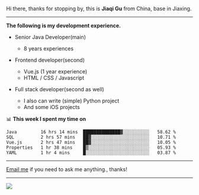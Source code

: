 Hi there, thanks for stopping by, this is **Jiaqi Gu** from China, base in Jiaxing.

---

**The following is my development experience.**

- Senior Java Developer(main)
  - 8 years experiences

- Frontend developer(second)
  - Vue.js (1 year experience)
  - HTML / CSS / Javascript
  
- Full stack developer(second as well)
  - I also can write (simple) Python project
  - And some iOS projects

📊 **This week I spent my time on**
<!--START_SECTION:waka-->
```text
Java         16 hrs 14 mins  ██████████████▓░░░░░░░░░░   58.62 % 
SQL          2 hrs 57 mins   ██▓░░░░░░░░░░░░░░░░░░░░░░   10.71 % 
Vue.js       2 hrs 47 mins   ██▓░░░░░░░░░░░░░░░░░░░░░░   10.05 % 
Properties   1 hr 38 mins    █▒░░░░░░░░░░░░░░░░░░░░░░░   05.93 % 
YAML         1 hr 4 mins     █░░░░░░░░░░░░░░░░░░░░░░░░   03.87 % 
```
<!--END_SECTION:waka-->

---

[Email me](mailto:droidqw@gmail.com?subject=Hiring_from_GitHub) if you need to ask me anything., thanks!

---

![]( https://visitor-badge.glitch.me/badge?page_id=githubgujiaqi)
